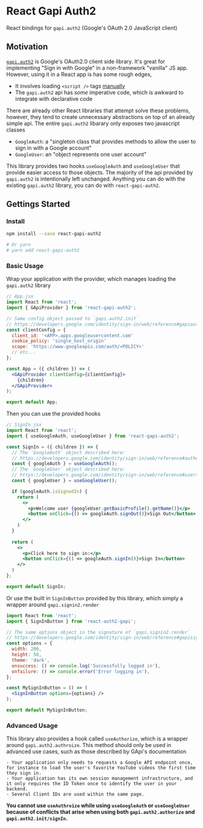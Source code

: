 # React Gapi Auth2

React bindings for `gapi.auth2` (Google's OAuth 2.0 JavaScript client)

## Motivation

[`gapi.auth2`](https://developers.google.com/identity/sign-in/web/reference) is Google's OAuth2.0 client side library. It's great for implementing "Sign in with Google" in a non-framework "vanilla" JS app. However, using it in a React app is has some rough edges,

- It involves loading `<script />` tags [manually](https://developers.google.com/identity/sign-in/web/sign-in)
- The `gapi.auth2` api has _some_ imperative code, which is awkward to integrate with declarative code

There are already other React libraries that attempt solve these problems, however, they tend to create unnecessary abstractions on top of an already simple api. The entire `gapi.auth2` libarary only exposes two javascript classes 

- `GoogleAuth`: a "singleton class that provides methods to allow the user to sign in with a Google account"
- `GoogleUser`: an "object represents one user account"

This library provides two hooks `useGoogleAuth` and `useGoogleUser` that provide easier access to those objects. The majority of the api provided by `gapi.auth2` is intentionally left unchanged. Anything you can do with the existing `gapi.auth2` library, you can do with `react-gapi-auth2`.

## Gettings Started

### Install

```bash
npm install --save react-gapi-auth2

# Or yarn
# yarn add react-gapi-auth2
```

### Basic Usage

Wrap your application with the provider, which manages loading the `gapi.auth2` library

```jsx
// App.jsx
import React from 'react';
import { GApiProvider } from 'react-gapi-auth2';

// Same config object passed to `gapi.auth2.init`
// https://developers.google.com/identity/sign-in/web/reference#gapiauth2initparams
const clientConfig = {
  client_id: '<APP>.apps.googleusercontent.com'
  cookie_policy: 'single_host_origin' 
  scope: 'https://www.googleapis.com/auth/<POLICY>'
  // etc...
};

const App = ({ children }) => (
  <GApiProvider clientConfig={clientConfig}>
    {children}
  </GApiProvider>
);

export default App;
```

Then you can use the provided hooks

```jsx
// SignIn.jsx
import React from 'react';
import { useGoogleAuth, useGoogleUser } from 'react-gapi-auth2';

const SignIn = ({ children }) => {
  // The `GoogleAuth` object described here:
  // https://developers.google.com/identity/sign-in/web/reference#authentication 
  const { googleAuth } = useGoogleAuth();
  // The `GoogleUser` object described here:
  // https://developers.google.com/identity/sign-in/web/reference#users
  const { googleUser } = useGoogleUser();

  if (googleAuth.isSignedIn) {
    return (
      <>
        <p>Welcome user {googleUser.getBasicProfile().getName()}</p>
        <button onClick={() => googleAuth.signOut()}>Sign Out</button>
      </>
    )
  }
  
  return (
    <>
      <p>Click here to sign in:</p>
      <button onClick={() => googleAuth.signIn()}>Sign In</button>
    </>
  )
};

export default SignIn;
```

Or use the built in `SignInButton` provided by this library, which simply a wrapper around `gapi.signin2.render`


```jsx
import React from 'react';
import { SignInButton } from 'react-auth2-gapi';

// The same options object in the signature of `gapi.signin2.render`
// https://developers.google.com/identity/sign-in/web/reference#gapisignin2renderid_options
const options = {
  width: 200,
  height: 50,
  theme: 'dark',
  onsuccess: () => console.log('Successfully logged in'),
  onfailure: () => console.error('Error logging in'),
};

const MySignInButton = () => (
  <SignInButton options={options} />
);

export default MySignInButton;
```

### Advanced Usage

This library also provides a hook called `useAuthorize`, which is a wrapper around `gapi.auth2.authroize`.  This method should only be used in advanced use cases, such as those described by GApi's documentation

```
- Your application only needs to requests a Google API endpoint once, for instance to load the user's favorite YouTube videos the first time they sign in.
- Your application has its own session management infrastructure, and it only requires the ID Token once to identify the user in your backend.
- Several Client IDs are used within the same page.
```

**You cannot use `useAuthroize` while using `useGoogleAuth` or `useGoogleUser` because of conflicts that arise when using both `gapi.auth2.authorize` and `gapi.auth2.init/signIn`.**